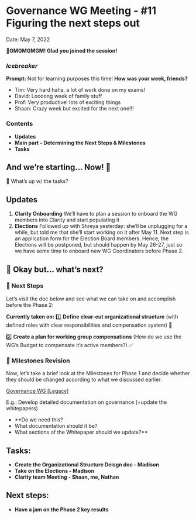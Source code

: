 # Governance WG Meeting - #11                 Figuring the next steps out

Date: May 7, 2022

🌱**GMGMGMGM! Glad you joined the session!** 

### *Icebreaker*

**Prompt:** Not for learning purposes this time! **How was your week, friends?**

- Tim: Very hard haha, a lot of work done on my exams!
- David: Loooong week of family stuff
- Prof:  Very productive!  lots of exciting things
- Shaan: Crazy week but excited for the next one!!!

### Contents

- **Updates**
- **Main part - Determining the Next Steps & Milestones**
- **Tasks**

## And we’re starting... Now! 🚀

<aside>
📢 What’s up w/ the tasks?

## Updates

1. **Clarity Onboarding** 
We’ll have to plan a session to onboard the WG members into Clarity and start populating it
2. **Elections**
Followed up with Shreya yesterday: she’ll be unplugging for a while, but told me that she’ll start working on it after May 11. Next step is an application form for the Election Board members.
Hence, the Elections will be postponed, but should happen by May 26-27, just so we have some time to onboard new WG Coordinators before Phase 2.
</aside>

## 🎑 Okay but... what’s next?

### 👣 Next Steps

Let’s visit the doc below and see what we can take on and accomplish before the Phase 2:

[](../../../../Design%20Documents%20&%20Braindumps%2096c62424d0454ec2bd5170ad5dce5dae/Season%201%20Situational%20Assessment%20and%20Season%202%20Pre-L%209b013fe713aa4feb8c6a2a1aa0e63c10/Potential%20TODOs%20re%20Leveling%20Up%20DAO%20Operations%20befo%200ab1430ddfb54354af3f37390c0e6139.md)
 
**Currently taken on:**
1️⃣ **Define clear-cut organizational structure** (with defined roles with clear responsibilities and compensation system) 🎯

2️⃣ **Create a plan for working group compensations** (How do we use the WG’s Budget to compensate it’s active members?) ✅

### 🔎 Milestones Revision

Now, let’s take a brief look at the Milestones for Phase 1 and decide whether they should be changed according to what we discussed earlier:

[Governance WG [Legacy]](../../../../Document%20Archive%20816b78f2e0c6400e8ce641cdd07e5402/Dream%20DAO%20Working%20Groups%20Home%20Season%201%204d1702104a2f4180a27e92b0510bd283/Dream%20DAO%20Phase%201%20Working%20Groups%20c53752864e064f6da1b9f1c4ed1019ba/Governance%20WG%20%5BLegacy%5D%20a464f56462524c87842951a5c5d8b9f0.md) 

E.g.: Develop detailed documentation on governance (+update the whitepapers) 
- **Do we need this? 
- What documentation should it be? 
- What sections of the Whitepaper should we update?**

## Tasks:

- **Create the Organizational Structure Deisgn doc - Madison**
- **Take on the Elections - Madison**
- **Clarity team Meeting - Shaan, me, Nathan**

## **Next steps:**

- **Have a jam on the Phase 2 key results**